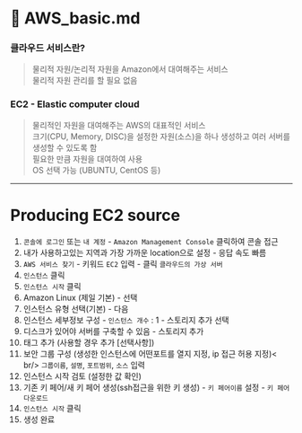 # 🍟 AWS_basic.md

### 클라우드 서비스란?
 > 물리적 자원/논리적 자원을 Amazon에서 대여해주는 서비스 <br />
 물리적 자원 관리를 할 필요 없음


### EC2 - Elastic computer cloud
> 물리적인 자원을 대여해주는 AWS의 대표적인 서비스<br />
크기(CPU, Memory, DISC)을 설정한 자원(소스)을 하나 생성하고 여러 서버를 생성할 수 있도록 함<br />
필요한 만큼 자원을 대여하여 사용 <br />
OS 선택 가능 (UBUNTU, CentOS 등)



---------------------
# Producing EC2 source

1. ```콘솔에 로그인``` 또는 ```내 계정``` - ```Amazon Management Console``` 클릭하여 콘솔 접근
2. 내가 사용하고있는 지역과 가장 가까운 location으로 설정 - 응답 속도 빠름
3. ```AWS 서비스 찾기``` - 키워드 ```EC2``` 입력 - 클릭 ```클라우드의 가상 서버```
4. ```인스턴스``` 클릭
5. ``` 인스턴스 시작 ``` 클릭
6. Amazon Linux (제일 기본) - 선택
7. 인스턴스 유형 선택(기본) - 다음
8. 인스턴스 세부정보 구성 - ```인스턴스 개수``` : 1 - 스토리지 추가 선택
9. 디스크가 있어야 서버를 구축할 수 있음  -  스토리지 추가
10. 태그 추가 (사용할 경우 추가 [선택사항])
11. 보안 그룹 구성 (생성한 인스턴스에 어떤포트를 열지 지정, ip 접근 허용 지정)< br/>
```그룹이름```, ```설명```, ```포트범위```, ```소스``` 입력
12. 인스턴스 시작 검토 (설정한 값 확인)
13. 기존 키 페어/새 키 페어 생성(ssh접근을 위한 키 생성) - ```키 페어이름``` 설정 - ```키 페어 다운로드```
14. ```인스턴스 시작``` 클릭
15. 생성 완료



